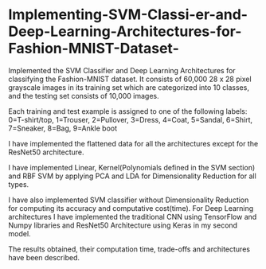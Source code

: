 # Implementing-SVM-Classi-er-and-Deep-Learning-Architectures-for-Fashion-MNIST-Dataset-

Implemented the SVM Classifier and Deep Learning Architectures for classifying the
Fashion-MNIST dataset. It consists of 60,000 28 x 28 pixel grayscale images in its training set which
are categorized into 10 classes, and the testing set consists of 10,000 images.

Each training and test example is assigned to one of the following labels: 0=T-shirt/top, 1=Trouser,
2=Pullover, 3=Dress, 4=Coat, 5=Sandal, 6=Shirt, 7=Sneaker, 8=Bag, 9=Ankle boot


I have implemented the flattened data for all the architectures except for the ResNet50 architecture.
 
 
 I have implemented Linear, Kernel(Polynomials defined in the SVM section) and RBF SVM by applying PCA and LDA for Dimensionality Reduction for all types.
 
 
 I have also implemented SVM classifier without Dimensionality Reduction for computing its accuracy
and computative cost(time).
For Deep Learning architectures I have implemented the traditional CNN using TensorFlow and Numpy
libraries and ResNet50 Architecture using Keras in my second model.

The results obtained, their computation time, trade-offs and architectures have been described.
